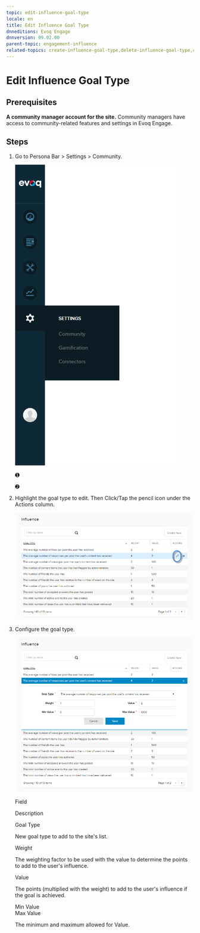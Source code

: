 ```yaml
---
topic: edit-influence-goal-type
locale: en
title: Edit Influence Goal Type
dnneditions: Evoq Engage
dnnversion: 09.02.00
parent-topic: engagement-influence
related-topics: create-influence-goal-type,delete-influence-goal-type,config-misc-community-settings
---
```


# Edit Influence Goal Type

## Prerequisites

**A community manager account for the site.** Community managers have access to community-related features and settings in Evoq Engage.

## Steps

1.  Go to Persona Bar \> Settings \> Community.
    
    ![Persona Bar > Settings > Community](/images/scr-pbar-mod-Settings-E91.png)
    
    ➊
    
    ➋
    
2.  Highlight the goal type to edit. Then Click/Tap the pencil icon under the Actions column.
    
      
    
    ![Community Influence — Highlight and edit the item.](/images/scr-CommunityInfluence-GoalsActions-Edit.png)
    
      
    
3.  Configure the goal type.
    
      
    
    ![Community Influence — Edit.](/images/scr-CommunityInfluence-GoalsEdit.png)
    
      
    
    Field
    
    Description
    
    Goal Type
    
    New goal type to add to the site's list.
    
    Weight
    
    The weighting factor to be used with the value to determine the points to add to the user's influence.
    
    Value
    
    The points (multiplied with the weight) to add to the user's influence if the goal is achieved.
    
    Min Value  
    Max Value
    
    The minimum and maximum allowed for Value.